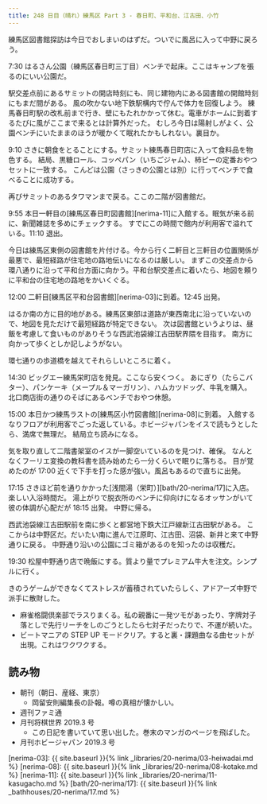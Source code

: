 ```yaml
---
title: 248 日目（晴れ）練馬区 Part 3 - 春日町、平和台、江古田、小竹
---
```


練馬区図書館探訪は今日でおしまいのはずだ。ついでに風呂に入って中野に戻ろう。

7:30 はるさん公園（練馬区春日町三丁目）ベンチで起床。ここはキャンプを張るのにいい公園だ。

駅交差点前にあるサミットの開店時刻にも、同じ建物内にある図書館の開館時刻にもまだ間がある。
風の吹かない地下鉄駅構内で佇んで体力を回復しよう。
練馬春日町駅の改札前まで行き、壁にもたれかかって休む。電車がホームに到着するたびに風がここまで来るとは計算外だった。
むしろ今日は陽射しがよく、公園ベンチにいたままのほうが暖かくて眠れたかもしれない。裏目か。

9:10 さきに朝食をとることにする。サミット練馬春日町店に入って食料品を物色する。
結局、黒糖ロール、コッペパン（いちごジャム）、柿ピーの定番おやつセットに一致する。
こんどは公園（さっきの公園とは別）に行ってベンチで食べることに成功する。

再びサミットのあるタワマンまで戻る。ここの二階が図書館だ。

9:55 本日一軒目の[練馬区春日町図書館][nerima-11]に入館する。眠気が来る前に、新聞雑誌を多めにチェックする。
すでにこの時間で館内が利用客で溢れている。11:10 退出。

今日は練馬区東側の図書館を片付ける。今から行く二軒目と三軒目の位置関係が最悪で、最短経路が住宅地の路地伝いになるのは厳しい。
まずこの交差点から環八通りに沿って平和台方面に向かう。平和台駅交差点に着いたら、地図を頼りに平和台の住宅地の路地をかいくぐる。

12:00 二軒目[練馬区平和台図書館][nerima-03]に到着。12:45 出発。

はるか南の方に目的地がある。練馬区東部は道路が東西南北に沿っていないので、地図を見ただけで最短経路が特定できない。
次は図書館というよりは、昼飯を考慮して食いものがありそうな西武池袋線江古田駅界隈を目指す。
南方に向かって歩くとしか記しようがない。

環七通りの歩道橋を越えてそれらしいところに着く。

14:30 ビッグエー練馬栄町店を発見。ここなら安くつく。
あにぎり（たらこバター）、パンケーキ（メープル＆マーガリン）、ハムカツドッグ、牛乳を購入。
北口商店街の通りのそばにあるベンチでおやつ休憩。

15:00 本日かつ練馬ラストの[練馬区小竹図書館][nerima-08]に到着。
入館するなりフロアが利用客でごった返している。ホビージャパンをイスで読もうとしたら、満席で無理だ。
結局立ち読みになる。

気を取り直して二階書架室のイスが一脚空いているのを見つけ、確保。
なんとなくフーリエ変換の教科書を読み始めたら一分くらいで眠りに落ちる。
目が覚めたのが 17:00 近くで下手を打った感が強い。風呂もあるので直ちに出発。

17:15 さきほど前を通りかかった[浅間湯（栄町）][bath/20-nerima/17]に入店。楽しい入浴時間だ。
湯上がりで脱衣所のベンチに仰向けになるオッサンがいて彼の体調が心配だが 18:15 出発。
中野に帰る。

西武池袋線江古田駅前を南に歩くと都営地下鉄大江戸線新江古田駅がある。
ここからは中野区だ。だいたい南に進んで江原町、江古田、沼袋、新井と来て中野通りに戻る。
中野通り沿いの公園にゴミ箱があるのを知ったのは収穫だ。

19:30 松屋中野通り店で晩飯にする。質より量でプレミアム牛大を注文。シンプルに行く。

きのうゲームができなくてストレスが蓄積されていたらしく、アドアーズ中野で派手に散財した。

* 麻雀格闘倶楽部でラスりまくる。私の親番に一発ツモがあったり、字牌対子落としで先行リーチをしのごうとしたら七対子だったりで、不運が続いた。
* ビートマニアの STEP UP モードクリア。すると裏・課題曲なる曲セットが出現。これはワクワクする。

## 読み物

* 朝刊（朝日、産経、東京）
  * 岡留安則編集長の訃報。噂の真相が懐かしい。
* 週刊ファミ通
* 月刊将棋世界 2019.3 号
  * この日記を書いていて思い出した。巻末のマンガのページを飛ばした。
* 月刊ホビージャパン 2019.3 号

[nerima-03]: {{ site.baseurl }}{% link _libraries/20-nerima/03-heiwadai.md %}
[nerima-08]: {{ site.baseurl }}{% link _libraries/20-nerima/08-kotake.md %}
[nerima-11]: {{ site.baseurl }}{% link _libraries/20-nerima/11-kasugacho.md %}
[bath/20-nerima/17]: {{ site.baseurl }}{% link _bathhouses/20-nerima/17.md %}
